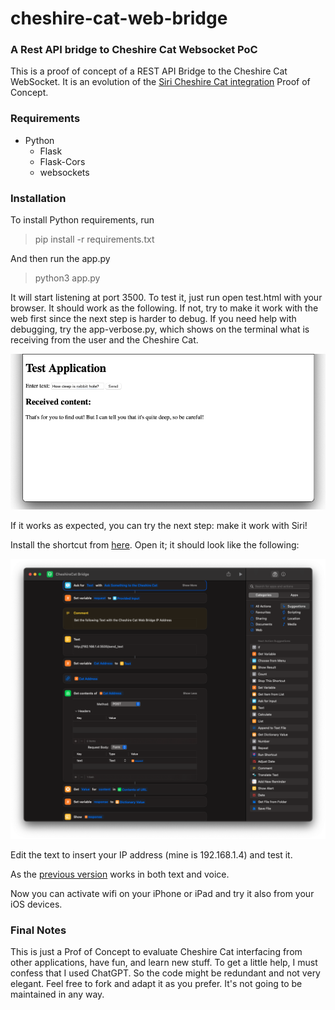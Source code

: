 # cheshire-cat-web-bridge
### A Rest API bridge to Cheshire Cat Websocket PoC

This is a proof of concept of a REST API Bridge to the Cheshire Cat WebSocket. It is an evolution of the [Siri Cheshire Cat integration](https://github.com/xdatap1/siri-cheshire-cat) Proof of Concept.

### Requirements
* Python
	* Flask
	* Flask-Cors
	* websockets

### Installation

To install Python requirements, run

> pip install -r requirements.txt

And then run the app.py

> python3 app.py

It will start listening at port 3500. To test it, just run open test.html with your browser. It should work as the following. If not, try to make it work with the web first since the next step is harder to debug. If you need help with debugging, try the app-verbose.py, which shows on the terminal what is receiving from the user and the Cheshire Cat.

![](webtest.png)
 
 If it works as expected, you can try the next step: make it work with Siri!
 
 Install the shortcut from [here](https://www.icloud.com/shortcuts/880466f7577e4bbf9325e2be38f3fb52). Open it; it should look like the following:
 
 ![](Shortcut.png)
 
 Edit the text to insert your IP address (mine is 192.168.1.4) and test it.
 
 As the [previous version](https://github.com/xdatap1/siri-cheshire-cat) works in both text and voice.
 
 Now you can activate wifi on your iPhone or iPad and try it also from your iOS devices.
 
 
### Final Notes
This is just a Prof of Concept to evaluate Cheshire Cat interfacing from other applications, have fun, and learn new stuff. To get a little help, I must confess that I used ChatGPT. So the code might be redundant and not very elegant. Feel free to fork and adapt it as you prefer. It's not going to be maintained in any way.